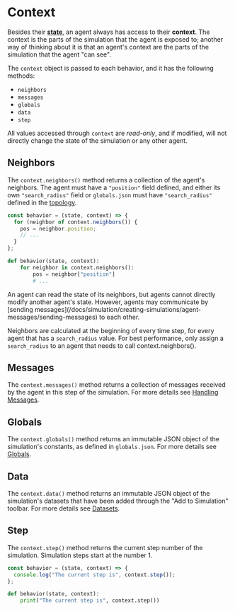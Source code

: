 # Context

Besides their [**state**](/docs/simulation/creating-simulations/anatomy-of-an-agent/state), an agent always has access to their **context**. The context is the parts of the simulation that the agent is exposed to; another way of thinking about it is that an agent's context are the parts of the simulation that the agent "can see".

The `context` object is passed to each behavior, and it has the following methods:

- `neighbors`
- `messages`
- `globals`
- `data`
- `step`

All values accessed through `context` are _read-only_, and if modified, will not directly change the state of the simulation or any other agent.

## Neighbors

The `context.neighbors()` method returns a collection of the agent's neighbors. The agent must have a `"position"` field defined, and either its own `"search_radius"` field or `globals.json` must have `"search_radius"` defined in the [topology](/docs/simulation/creating-simulations/configuration/topology/).

<Tabs>
<Tab title="JavaScript" >

```javascript
const behavior = (state, context) => {
  for (neighbor of context.neighbors()) {
    pos = neighbor.position;
    // ...
  }
};
```

</Tab>

<Tab title="Python" >

```python
def behavior(state, context):
    for neighbor in context.neighbors():
        pos = neighbor["position"]
        # ...
```

</Tab>
</Tabs>

<Hint style="info">
An agent can read the state of its neighbors, but agents cannot directly modify another agent's state. However, agents may communicate by [sending messages](/docs/simulation/creating-simulations/agent-messages/sending-messages) to each other.
</Hint>

Neighbors are calculated at the beginning of every time step, for every agent that has a `search_radius` value. For best performance, only assign a `search_radius` to an agent that needs to call context.neighbors\(\).

## Messages

The `context.messages()` method returns a collection of messages received by the agent in this step of the simulation. For more details see [Handling Messages](/docs/simulation/creating-simulations/agent-messages/handling-messages).

## Globals

The `context.globals()` method returns an immutable JSON object of the simulation's constants, as defined in `globals.json`. For more details see [Globals](/docs/simulation/creating-simulations/configuration/).

## Data

The `context.data()` method returns an immutable JSON object of the simulation's datasets that have been added through the "Add to Simulation" toolbar. For more details see [Datasets](/creating-simulations/datasets/).

## Step

The `context.step()` method returns the current step number of the simulation. Simulation steps start at the number 1.

<Tabs>
<Tab title="JavaScript" >

```javascript
const behavior = (state, context) => {
  console.log("The current step is", context.step());
};
```

</Tab>

<Tab title="Python" >

```python
def behavior(state, context):
    print("The current step is", context.step())
```

</Tab>
</Tabs>
